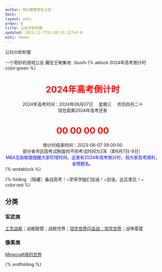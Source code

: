 ```yaml
---
author: MSC磁铁学生公社
date: ''
layout: wiki
order: 0
title: 公社の妙妙屋
updated: 2023-12-7T22:49:53.217+8:0
wiki: Games
---
```

<script type="text/javascript">
function getRTime(){
var EndTime= new Date('2024/06/07 09:00:00'); //截止时间
var NowTime = new Date();
var t =EndTime.getTime() - NowTime.getTime();
var d=Math.floor(t/1000/60/60/24);
var h=Math.floor(t/1000/60/60%24);
var m=Math.floor(t/1000/60%60);
var s=Math.floor(t/1000%60);document.getElementById("t_d").innerHTML = d + " 天";
document.getElementById("t_h").innerHTML = h + " 时";
document.getElementById("t_m").innerHTML = m + " 分";
document.getElementById("t_s").innerHTML = s + " 秒";
}
setInterval(getRTime,1000);
</script>

公社の妙妙屋

一个奇妙的游戏公会 魔怔壬聚集地（bushi
{% ablock 2024年高考倒计时 color:green %}

# <font color=red><center>2024年高考倒计时</font></center>

<center>2024年高考时间：2024年06月07日 　星期三 　农历四月二十</center>
<center>现在距离2024年高考还有</center>
<h1>
<div class="text" style="text-align:center; color:red "> 
<span id="t_d">00</span> 
<span id="t_h">00</span> 
<span id="t_m">00</span> 
<span id="t_s">00</span> 
</div></h1>
<center>倒计时结束时间：2023-06-07 09:00:00</center>
<center>部分省市区因考试制度的不同考试时间为3天（即6月7日-9日）</center>
<center><font color=blue>M&A互助联盟提醒大家珍惜时间，这里有2024年高考倒计时，祝大家高考顺利，金榜题名。</font></center>
{% endablock %}

{% folding （隐藏）备战高考！~学哥学姐们加油！~加油，达瓦里氏！~ color:red %}

## 分类

### 军武类

[工艺战舰](navy)；战舰联盟；战舰世界；[坦克世界闪击战；坦克世界](wotb)；战争雷霆

### 像素类

[Minecraft我的世界](minecraftserver)

 {% endfolding %}


